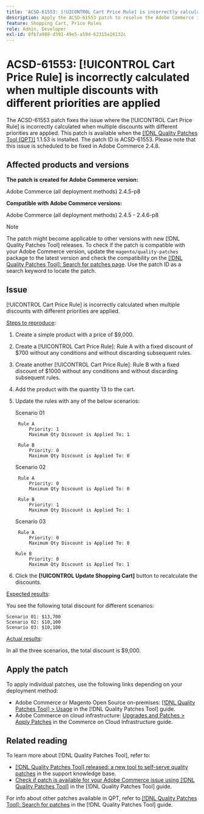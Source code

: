```yaml
---
title: 'ACSD-61553: [!UICONTROL Cart Price Rule] is incorrectly calculated when multiple discounts with different priorities are applied'
description: Apply the ACSD-61553 patch to resolve the Adobe Commerce issue where the [!UICONTROL Cart Price Rule] is incorrectly calculated when multiple discounts with different priorities are applied.
feature: Shopping Cart, Price Rules
role: Admin, Developer
exl-id: 0fb7a988-d391-49e5-a59d-62315a16132c
---
```

# ACSD-61553: [!UICONTROL Cart Price Rule] is incorrectly calculated when multiple discounts with different priorities are applied

The ACSD-61553 patch fixes the issue where the [!UICONTROL Cart Price Rule] is incorrectly calculated when multiple discounts with different priorities are applied. This patch is available when the [[!DNL Quality Patches Tool (QPT)]](https://experienceleague.adobe.com/en/docs/commerce-knowledge-base/kb/announcements/commerce-announcements/magento-quality-patches-released-new-tool-to-self-serve-quality-patches) 1.1.53 is installed. The patch ID is ACSD-61553. Please note that this issue is scheduled to be fixed in Adobe Commerce 2.4.8.

## Affected products and versions

**The patch is created for Adobe Commerce version:**

Adobe Commerce (all deployment methods) 2.4.5-p8

**Compatible with Adobe Commerce versions:**

Adobe Commerce (all deployment methods) 2.4.5 - 2.4.6-p8

>[!NOTE]
>
>The patch might become applicable to other versions with new [!DNL Quality Patches Tool] releases. To check if the patch is compatible with your Adobe Commerce version, update the `magento/quality-patches` package to the latest version and check the compatibility on the [[!DNL Quality Patches Tool]: Search for patches page](https://experienceleague.adobe.com/tools/commerce-quality-patches/index.html). Use the patch ID as a search keyword to locate the patch.

## Issue

[!UICONTROL Cart Price Rule] is incorrectly calculated when multiple discounts with different priorities are applied.

<u>Steps to reproduce</u>:

1. Create a simple product with a price of $9,000.
1. Create a [!UICONTROL Cart Price Rule]: Rule A with a fixed discount of $700 without any conditions and without discarding subsequent rules.
1. Create another [!UICONTROL Cart Price Rule]: Rule B with a fixed discount of $1000 without any conditions and without discarding subsequent rules.
1. Add the product with the quantity 13 to the cart.
1. Update the rules with any of the below scenarios:

    Scenario 01
    
        Rule A
            Priority: 1
            Maximum Qty Discount is Applied To: 1

        Rule B
            Priority: 0
            Maximum Qty Discount is Applied To: 0

    Scenario 02
    
        Rule A
            Priority: 0
            Maximum Qty Discount is Applied To: 0

        Rule B
            Priority: 1
            Maximum Qty Discount is Applied To: 1

    Scenario 03
    
        Rule A
            Priority: 0
            Maximum Qty Discount is Applied To: 0

       Rule B
            Priority: 0
            Maximum Qty Discount is Applied To: 1

1. Click the **[!UICONTROL Update Shopping Cart]** button to recalculate the discounts.

<u>Expected results</u>:

You see the following total discount for different scenarios:

    Scenario 01: $13,700
    Scenario 02: $10,100
    Scenario 03: $10,100

<u>Actual results</u>:

In all the three scenarios, the total discount is $9,000.

## Apply the patch

To apply individual patches, use the following links depending on your deployment method:

* Adobe Commerce or Magento Open Source on-premises: [[!DNL Quality Patches Tool] > Usage](/help/tools/quality-patches-tool/usage.md) in the [!DNL Quality Patches Tool] guide.
* Adobe Commerce on cloud infrastructure: [Upgrades and Patches > Apply Patches](https://experienceleague.adobe.com/docs/commerce-cloud-service/user-guide/develop/upgrade/apply-patches.html) in the Commerce on Cloud Infrastructure guide.

## Related reading

To learn more about [!DNL Quality Patches Tool], refer to:

* [[!DNL Quality Patches Tool] released: a new tool to self-serve quality patches](https://experienceleague.adobe.com/en/docs/commerce-knowledge-base/kb/announcements/commerce-announcements/magento-quality-patches-released-new-tool-to-self-serve-quality-patches) in the support knowledge base.
* [Check if patch is available for your Adobe Commerce issue using [!DNL Quality Patches Tool]](/help/tools/quality-patches-tool/patches-available-in-qpt/check-patch-for-magento-issue-with-magento-quality-patches.md) in the [!DNL Quality Patches Tool] guide.

For info about other patches available in QPT, refer to [[!DNL Quality Patches Tool]: Search for patches](https://experienceleague.adobe.com/tools/commerce-quality-patches/index.html) in the [!DNL Quality Patches Tool] guide.
